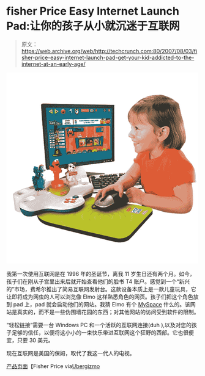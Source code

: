 # fisher Price Easy Internet Launch Pad:让你的孩子从小就沉迷于互联网

> 原文：<https://web.archive.org/web/http://techcrunch.com:80/2007/08/03/fisher-price-easy-internet-launch-pad-get-your-kid-addicted-to-the-internet-at-an-early-age/>

[![fisherpricelaunch.jpg](img/d2e24344f98402fa50d352c8af1796b3.png)](https://web.archive.org/web/20160417201125/http://tctechcrunch2011.files.wordpress.com/2007/08/fisherpricelaunch.jpg "fisherpricelaunch.jpg")

我第一次使用互联网是在 1996 年的圣诞节，离我 11 岁生日还有两个月。如今，孩子们在刚从子宫里出来后就开始查看他们的脸书 T4 账户。感觉到一个“新兴的”市场，费希尔推出了简易互联网发射台。这款设备本质上是一款儿童玩具，它让即将成为网虫的人可以浏览像 Elmo 这样熟悉角色的网页。孩子们把这个角色放到 pad 上，pad 就会启动他们的网站。我猜 Elmo 有个 [MySpace](https://web.archive.org/web/20160417201125/http://crunchgear.com/category/myspace/) 什么的。该网站是真实的，而不是一些伪围墙花园的东西；对其他网站的访问受到软件的限制。

“轻松链接”需要一台 Windows PC 和一个活跃的互联网连接(duh ),以及对您的孩子足够的信任，以便将这小小的一束快乐带进互联网这个狂野的西部。它也很便宜，只要 30 美元。

现在互联网是美国的保姆，取代了我这一代人的电视。

[产品页面](https://web.archive.org/web/20160417201125/http://www.fisher-price.com/fp.aspx?st=14040&e=storeproduct&pid=41685)【Fisher Price via[Ubergizmo](https://web.archive.org/web/20160417201125/http://www.ubergizmo.com/15/archives/2007/08/internet_made_easy_for_tiny_tots.html)